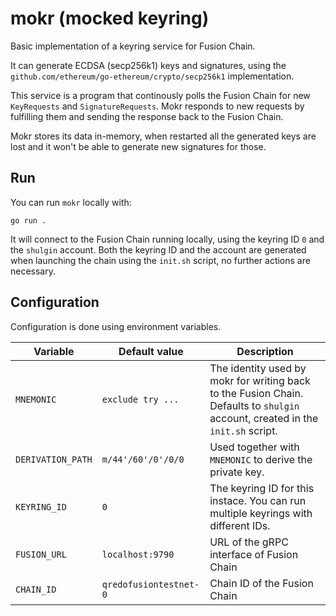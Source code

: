 # mokr (mocked keyring)

Basic implementation of a keyring service for Fusion Chain.

It can generate ECDSA (secp256k1) keys and signatures, using the
`github.com/ethereum/go-ethereum/crypto/secp256k1` implementation.

This service is a program that continously polls the Fusion Chain for new
`KeyRequests` and `SignatureRequests`. Mokr responds to new requests by
fulfilling them and sending the response back to the Fusion Chain.

Mokr stores its data in-memory, when restarted all the generated keys are lost
and it won't be able to generate new signatures for those.


## Run

You can run `mokr` locally with:

```
go run .
```

It will connect to the Fusion Chain running locally, using the keyring ID `0`
and the `shulgin` account. Both the keyring ID and the account are generated
when launching the chain using the `init.sh` script, no further actions are
necessary.


## Configuration

Configuration is done using environment variables.

| Variable | Default value | Description |
| --- | --- | --- |
| `MNEMONIC` | `exclude try ...` | The identity used by mokr for writing back to the Fusion Chain. Defaults to `shulgin` account, created in the `init.sh` script. |
| `DERIVATION_PATH` | `m/44'/60'/0'/0/0` | Used together with `MNEMONIC` to derive the private key. |
| `KEYRING_ID` | `0` | The keyring ID for this instace. You can run multiple keyrings with different IDs. |
| `FUSION_URL` | `localhost:9790` | URL of the gRPC interface of Fusion Chain |
| `CHAIN_ID` | `qredofusiontestnet-0` | Chain ID of the Fusion Chain |

